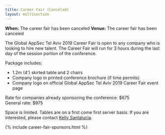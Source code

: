 ```yaml
---
title: Career fair (Canceled)
layout: multisection
---
```


<section markdown="1">

**When:** The career fair has been canceled
**Venue:** The career fair has been canceled

The Global AppSec Tel Aviv 2019 Career Fair is open to any company who is looking to hire new talent. The Career Fair will run for 3 hours during the last day of the session portion of the conference.

Package includes:
* 1.2m (4') skirted table and 2 chairs 
* Company logo in printed conference brochure (if time permits)
* Company logo on official Global AppSec Tel Aviv 2019 Career Fair event page

Rate for companies already sponsoring the conference: $675  
General rate: $975

Space is limited. Tables are on a first come first server basis. If you are interested, please contact [Kelly Santalucia](mailto:kelly.santalucia@owasp.org).

</section>

{% include career-fair-sponsors.html %}
